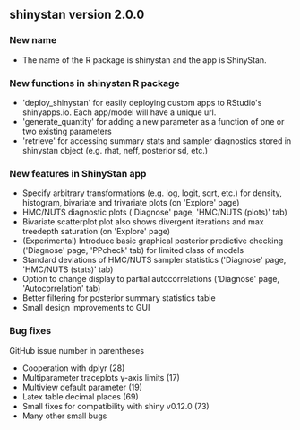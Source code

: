 ## shinystan version 2.0.0

### New name
* The name of the R package is shinystan and the app is ShinyStan. 

### New functions in shinystan R package 
* 'deploy_shinystan' for easily deploying custom apps to RStudio's 
shinyapps.io. Each app/model will have a unique url. 
* 'generate_quantity' for adding a new parameter as a function of one or 
two existing parameters
* 'retrieve' for accessing summary stats and sampler diagnostics stored in 
shinystan object (e.g. rhat, neff, posterior sd, etc.)

### New features in ShinyStan app 
* Specify arbitrary transformations (e.g. log, logit, sqrt, etc.) for density, 
histogram, bivariate and trivariate plots (on 'Explore' page)
* HMC/NUTS diagnostic plots ('Diagnose' page, 'HMC/NUTS (plots)' tab)
* Bivariate scatterplot plot also shows divergent iterations and max treedepth 
saturation (on 'Explore' page)
* (Experimental) Introduce basic graphical posterior predictive 
checking ('Diagnose' page, 'PPcheck' tab) for limited class of models
* Standard deviations of HMC/NUTS sampler statistics 
('Diagnose' page, 'HMC/NUTS (stats)' tab)
* Option to change display to partial autocorrelations 
('Diagnose' page, 'Autocorrelation' tab)
* Better filtering for posterior summary statistics table
* Small design improvements to GUI

### Bug fixes 
GitHub issue number in parentheses

* Cooperation with dplyr (28) 
* Multiparameter traceplots y-axis limits (17)
* Multiview default parameter (19)
* Latex table decimal places (69)
* Small fixes for compatibility with shiny v0.12.0 (73)
* Many other small bugs